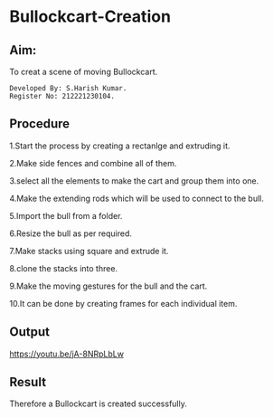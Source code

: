 # Bullockcart-Creation
## Aim:

To creat a scene of moving Bullockcart.
```
Developed By: S.Harish Kumar.
Register No: 212221230104.
```
## Procedure

1.Start the process by creating a rectanlge and extruding it.

2.Make side fences and combine all of them.

3.select all the elements to make the cart and group them into one.

4.Make the extending rods which will be used to connect to the bull.

5.Import the bull from a folder.

6.Resize the bull as per required.

7.Make stacks using square and extrude it.

8.clone the stacks into three.

9.Make the moving gestures for the bull and the cart.

10.It can be done by creating frames for each individual item.

## Output

https://youtu.be/jA-8NRpLbLw

## Result
Therefore a Bullockcart is created successfully.
